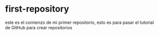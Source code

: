 # first-repository
este es el comienzo de mi primer repositorio, esto es para pasar el tutorial de GitHub para crear repositorios
